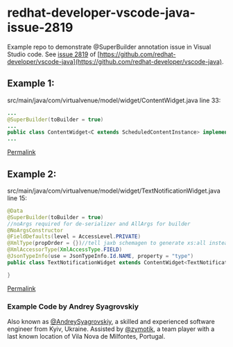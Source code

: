 # redhat-developer-vscode-java-issue-2819

Example repo to demonstrate @SuperBuilder annotation issue in Visual Studio code. See [issue 2819](https://github.com/redhat-developer/vscode-java/issues/2819) of [https://github.com/redhat-developer/vscode-java](https://github.com/redhat-developer/vscode-java).

## Example 1:
src/main/java/com/virtualvenue/model/widget/ContentWidget.java line 33:

```java
...
@SuperBuilder(toBuilder = true)
...
public class ContentWidget<C extends ScheduledContentInstance> implements WithUniqueID<ContentWidget<C>>, AssetUser {
...
```

[Permalink](https://github.com/zymotik/redhat-developer-vscode-java-issue-2805/blob/4453856cb3df92026b7895929a46136a96d232b4/src/main/java/com/virtualvenue/model/widget/ContentWidget.java#L33)

## Example 2:
src/main/java/com/virtualvenue/model/widget/TextNotificationWidget.java line 15:

```java
@Data
@SuperBuilder(toBuilder = true)
//noArgs required for de-serializer and AllArgs for builder
@NoArgsConstructor
@FieldDefaults(level = AccessLevel.PRIVATE)
@XmlType(propOrder = {})//tell jaxb schemagen to generate xs:all instead of xs:sequence (we dont want ordering)
@XmlAccessorType(XmlAccessType.FIELD)
@JsonTypeInfo(use = JsonTypeInfo.Id.NAME, property = "type")
public class TextNotificationWidget extends ContentWidget<TextNotificationWidgetConfiguration> {

}
```

[Permalink](https://github.com/zymotik/redhat-developer-vscode-java-issue-2805/blob/4453856cb3df92026b7895929a46136a96d232b4/src/main/java/com/virtualvenue/model/widget/TextNotificationWidget.java#L15)

### Example Code by Andrey Syagrovskiy

Also known as [@AndreySyagrovskiy](https://github.com/AndreySyagrovskiy), a skilled and experienced software engineer from Kyiv, Ukraine. Assisted by [@zymotik](https://github.com/zymotik), a team player with a last known location of Vila Nova de Milfontes, Portugal.

